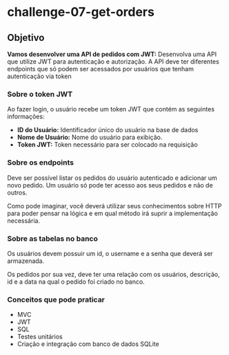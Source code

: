 # challenge-07-get-orders
## Objetivo

**Vamos desenvolver uma API de pedidos com JWT:** Desenvolva uma API que utilize JWT para autenticação e autorização. A API deve ter diferentes endpoints que só podem ser acessados por usuários que tenham autenticação via token

### Sobre o token JWT

Ao fazer login, o usuário recebe um token JWT que contém as seguintes informações:

- **ID do Usuário:** Identificador único do usuário na base de dados
- **Nome de Usuário:** Nome do usuário para exibição.
- **Token JWT:** Token necessário para ser colocado na requisição

### Sobre os endpoints

Deve ser possível listar os pedidos do usuário autenticado e adicionar um novo pedido. Um usuário só pode ter acesso aos seus pedidos e não de outros.

Como pode imaginar, você deverá utilizar seus conhecimentos sobre HTTP para poder pensar na lógica e em qual método irá suprir a implementação necessária.

### Sobre as tabelas no banco

Os usuários devem possuir um id, o username e a senha que deverá ser armazenada.

Os pedidos por sua vez, deve ter uma relação com os usuários, descrição, id e a data na qual o pedido foi criado no banco.

### Conceitos que pode praticar

- MVC
- JWT
- SQL
- Testes unitários
- Criação e integração com banco de dados SQLite
